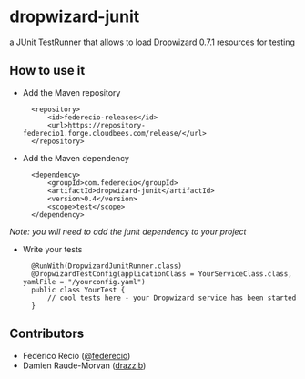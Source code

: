 dropwizard-junit
================

a JUnit TestRunner that allows to load Dropwizard 0.7.1 resources for testing


How to use it
-------------

* Add the Maven repository

        <repository>
            <id>federecio-releases</id>
            <url>https://repository-federecio1.forge.cloudbees.com/release/</url>
        </repository>


* Add the Maven dependency

        <dependency>
            <groupId>com.federecio</groupId>
            <artifactId>dropwizard-junit</artifactId>
            <version>0.4</version>
            <scope>test</scope>
        </dependency>

*Note: you will need to add the junit dependency to your project*

* Write your tests

        @RunWith(DropwizardJunitRunner.class)
        @DropwizardTestConfig(applicationClass = YourServiceClass.class, yamlFile = "/yourconfig.yaml")
        public class YourTest {
            // cool tests here - your Dropwizard service has been started
        }

Contributors
------------

* Federico Recio ([@federecio](http://twitter.com/federecio))
* Damien Raude-Morvan ([drazzib](https://github.com/drazzib))
